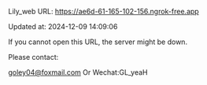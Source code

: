 Lily_web URL: https://ae6d-61-165-102-156.ngrok-free.app

Updated at: 2024-12-09 14:09:06

If you cannot open this URL, the server might be down.

Please contact: 

goley04@foxmail.com Or Wechat:GL_yeaH